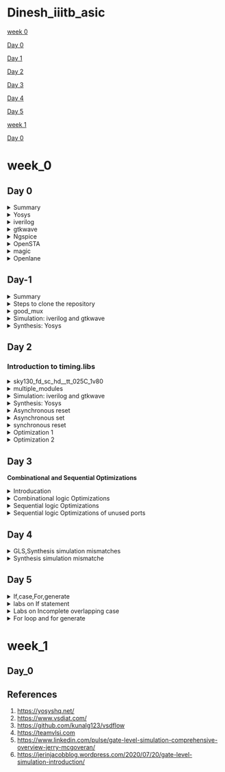 # Dinesh_iiitb_asic

[week 0](#week_0)

[Day 0](#day-0)

[Day 1](#day-1)

[Day 2](#day-2)

[Day 3](#day-3)

[Day 4](#day-4)

[Day 5](#day-5)

[week 1](#week_1)


[Day 0](#day-0)
 
# week_0

## Day 0

<details>
 <summary> Summary </summary>
	
I installed the needed tools.

</details>	
	
 <details>
 <summary> Yosys </summary>

### **YOSYS**

 I installed Yosys using the following commands:
```bash
git clone https://github.com/YosysHQ/yosys.git
cd yosys-master 
sudo apt install make 
sudo apt-get install build-essential clang bison flex \
    libreadline-dev gawk tcl-dev libffi-dev git \
    graphviz xdot pkg-config python3 libboost-system-dev \
    libboost-python-dev libboost-filesystem-dev zlib1g-dev
make 
sudo make install
```
Below is the screenshot showing sucessful installation:

![Screenshot from 2023-07-31 09-58-15](https://github.com/DINESHIIITB/Dinesh_iiitb_asic/assets/140998565/3f61c7b7-3433-4971-91dc-dc036abd6afa)


</details>
<details>
    <summary>
    iverilog 
    </summary>

### **iVerilog**

I installed iverilog using the following command:
```
sudo apt-get install iverilog
```
Below is the screenshot showing successful launch:
	
![image](https://github.com/DINESHIIITB/Dinesh_iiitb_asic/assets/140998565/f8c4f07e-8666-4cd9-ab5a-d8b110b8da0b)



</details>
<details>
<summary>
    gtkwave
</summary>

### **GTKWave**

I installed gtkwave using the following command:

```
sudo apt-get install gtkwave
```

Below is the screenshot showing successful launch
![image](https://github.com/DINESHIIITB/Dinesh_iiitb_asic/assets/140998565/49a03a90-80f9-4a97-bec4-5153133ba204)
![image](https://github.com/DINESHIIITB/Dinesh_iiitb_asic/assets/140998565/19e8e91c-9507-4839-bdb1-72bbe02bcf34)

</details>
<details>
<summary>
    Ngspice
</summary>


### **NgSpice**

 I downloaded the tarball from https://sourceforge.net/projects/ngspice/files/ to a local directory and unpacked it using the following commands:
 ```bash
tar -zxvf ngspice-37.tar.gz
cd ngspice-37
mkdir release
cd release
../configure  --with-x --with-readline=yes --disable-debug
make
sudo make install
 ```
Below is the screenshot showing sucessful installation:

![image](https://github.com/DINESHIIITB/Dinesh_iiitb_asic/assets/140998565/37ee8c57-5007-4cc0-a046-9a4967a8e040)


</details>
 <details>
 <summary> OpenSTA </summary>

### **OpenSTA**

 I installed and built OpenSTA (including the needed packages) using the following commands:
 ```
sudo apt-get install cmake clang gcctcl swig bison flex
git clone https://github.com/The-OpenROAD-Project/OpenSTA.git
cd OpenSTA
mkdir build
cd build
cmake ..
make
```
Below is the screenshot showing sucessful installation:
![image](https://github.com/DINESHIIITB/Dinesh_iiitb_asic/assets/140998565/7ca9dc6e-e1b7-4d38-bcd9-60796a902546)

</details>
 <details>
 <summary> magic </summary>

 
### **Magic**

 I installed magic using the following commands:
  ```bash
sudo apt-get install m4
sudo apt-get install tcsh
sudo apt-get install csh
sudo apt-get install libx11-dev
sudo apt-get install tcl-dev tk-dev
sudo apt-get install libcairo2-dev
sudo apt-get install mesa-common-dev libglu1-mesa-dev
sudo apt-get install libncurses-dev
 ```
 Below is the screenshot showing sucessful installation:

 ![image](https://github.com/DINESHIIITB/Dinesh_iiitb_asic/assets/140998565/9d2ef33b-d50d-43ef-8a23-2dd8a45b9345)


</details>
 <details>
 <summary> Openlane
 </summary>


### **Openlane**

Prior to the installation of the OpenLane install the dependencies and packages using the command shown below :</br>
``` 
sudo apt-get update
sudo apt-get upgrade
sudo apt install -y build-essential python3 python3-venv python3-pip make git
```
Docker Installation :</br>
```
sudo apt install apt-transport-https ca-certificates curl software-properties-common
curl -fsSL https://download.docker.com/linux/ubuntu/gpg | sudo gpg --dearmor -o /usr/share/keyrings/docker-archive-keyring.gpg

echo "deb [arch=amd64 signed-by=/usr/share/keyrings/docker-archive-keyring.gpg] https://download.docker.com/linux/ubuntu $(lsb_release -cs) stable" | sudo tee /etc/apt/sources.list.d/docker.list > /dev/null

sudo apt update
sudo apt install docker-ce docker-ce-cli containerd.io
sudo docker run hello-world

sudo groupadd docker
sudo usermod -aG docker $USER
sudo reboot 


# Check for installation
sudo docker run hello-world
```

**Steps to install OpenLane, PDKs and Tools**</br>
```
cd $HOME
git clone https://github.com/The-OpenROAD-Project/OpenLane
cd OpenLane
make
make test
```
</details>

## Day-1



<details>
 <summary> Summary </summary>

This section shows how I simulated and synthesized a good_mux using iverilog and yosys respectively. iverilog generates from the RTL design and its testbench a value changing dump file (vcd). gtkwave is the tool used to plot the simulation results of the design. Yosys is a tool which synthesizes RTL designs into a netlist. It is also used to test the synthesized netlist when we provide it with a testbench.

</details>


<details>
 <summary> Steps to clone the repository </summary>

steps to clone the repository:
```bash
mkdir vlsi
cd vlsi
git clone https://github.com/kunalg123/vsdflow.git
git clone https://github.com/kunalg123/sky130RTLDesignAndSynthesisWorkshop.git
```

</details>	


<details>
 <summary> good_mux </summary>
The verilog codes for good_mux.v are taken from https://github.com/kunalg123/sky130RTLDesignAndSynthesisWorkshop.git

</details>

 <details>
 <summary> Simulation: iverilog and gtkwave </summary>

 
 I used the following commands to simulate and view the plots of the RTL design:
	
 ```bash
 iverilog <name verilog: good_mux.v> <name testbench: tb_good_mux.v>
 ./a.out
 gtkwave tb_good_mux.vcd
 ```
	
 Below is the screenshot of the gtkwave plots:
 ![image](https://github.com/DINESHIIITB/Dinesh_iiitb_asic/assets/140998565/7c4f28ad-dae6-41e0-a321-e3f71c1d2d9e)


		
I used the following commands to synthesize and view the design of the hierarchical multiple module:
		

 </details>

<details>
 <summary> Synthesis: Yosys </summary>
	
 In the directory of the verilog files, I used the following commands to synthesize and view the synthesized deisgn:
	
 ```bash
yosys> read_liberty -lib <path to lib file>
yosys> read_verilog <path to verilog file>
yosys> synth -top <top_module_name>
yosys> abc -liberty <path to lib file>
yosys> show
 ```
In ABC step we need  to confirm the inputs ,outputs ,internal signals

![image](https://github.com/DINESHIIITB/Dinesh_iiitb_asic/assets/140998565/bca8905e-0328-435f-a307-e6587a7e009f)

 Below is the screenshot of the synthesized design:
 
 ![image](https://github.com/DINESHIIITB/Dinesh_iiitb_asic/assets/140998565/0ff98c30-221b-45f5-93cb-4ddff06ef960)


 I used the following commands to generate the netlist:
 ```bash

 yosys> write_verilog -noattr <file_name_netlist.v>
 ```
 
 Below is the screenshot of the generated netlist:
 
 ![image](https://github.com/DINESHIIITB/Dinesh_iiitb_asic/assets/140998565/9e504712-1872-4e99-be94-ed7ba7e466f0)

 
</details>

## Day 2

### **Introduction to timing.libs**


<details>
 <summary> sky130_fd_sc_hd__tt_025C_1v80 </summary>

 The sky130_fd_sc_hd__tt_025C_1v80 name tells us that it is 130nm library and tt stands for typical, 025c is temperature,1v80 is voltage
 P-process
 V-volatge
 T-temperature
	
 ```bash
gvim  sky130_fd_sc_hd__tt_025C_1v80.lib

 ```
</details>


<details>
 <summary>multiple_modules </summary>
The verilog codes for good_mux.v are taken from https://github.com/kunalg123/sky130RTLDesignAndSynthesisWorkshop.git

</details>

 <details>
 <summary> Simulation: iverilog and gtkwave </summary>

 
 I used the following commands to simulate and view the plots of the RTL design:
	
 ```bash
 iverilog <name verilog:multiple_modules.v> <name testbench: tb_multiple_modules.v>
 ./a.out
 gtkwave tb_multiple_modules.vcd
 ```
 Below is the screenshot of the gtkwave plots:

 ![image](https://github.com/DINESHIIITB/Dinesh_iiitb_asic/assets/140998565/0f00fc74-e11f-4cdc-b901-f3e574e0b773)

		
I used the following commands to synthesize and view the design of the hierarchical multiple module:
		

 </details>

<details>
 <summary> Synthesis: Yosys </summary>
	
 In the directory of the verilog files, I used the following commands to synthesize and view the synthesized deisgn:
	
 ```bash
yosys> read_liberty -lib <path to lib file>
yosys> read_verilog <path to verilog file>
yosys> synth -top <top_module_name>
yosys> abc -liberty <path to lib file>
yosys> show
 ```
The synth -top<top_module_name> gives the detail information about design hierarchy,submodules and that has shown below

![image](https://github.com/DINESHIIITB/Dinesh_iiitb_asic/assets/140998565/bcf3784b-ee05-43d5-b2b1-4a3f0b4fc11c)

In ABC step we need  to confirm the inputs ,outputs ,internal signals

![image](https://github.com/DINESHIIITB/Dinesh_iiitb_asic/assets/140998565/b92b2665-3da5-41f2-ac35-6e60c63cc30e)

After executing show command , we can see the hierarchical design that contains submodule 1 and submodule 2

![image](https://github.com/DINESHIIITB/Dinesh_iiitb_asic/assets/140998565/68546208-4af6-460f-a0d3-9e1d20a8bf58)



I used the following commands to generate the netlist:
 
 ```bash

 yosys> write_verilog -noattr <file_name_netlist.v>
 yosys> !gvim multiple_modules_heir.v
 ```
 
 Below is the screenshot of the generated netlist:

![image](https://github.com/DINESHIIITB/Dinesh_iiitb_asic/assets/140998565/e3346dc9-cf32-46f4-aabf-2b7a2dea5f75)


yosys flatten is used to write flat netlist
```bash
 yosys> flatten
 yosys> write_verilog -noattr multiple_modules_flat.v>
 yosys> !gvim multiple_modules_flat.v
 ```

![image](https://github.com/DINESHIIITB/Dinesh_iiitb_asic/assets/140998565/c388013c-7f63-423f-be61-4c01008775c0)

Executing show command after flatten, we can see the hierarchical design that does not contains submodule 1 and submodule 2

![image](https://github.com/DINESHIIITB/Dinesh_iiitb_asic/assets/140998565/338fcc42-0693-4113-9677-aee72499e24d)


submodule level synthesis
If we instantiate the same sub module so many times, then iit is not required to synthesise the same module every time so we use sub module level synthesis
If we have very big module then it is very difficult to synthesise the whole module so we synthesise sub modules 

sub module1

![image](https://github.com/DINESHIIITB/Dinesh_iiitb_asic/assets/140998565/f8d27e0a-b8d3-4347-88ef-c6c021568349)

</details>


 <details>
 <summary> Asynchronous reset </summary>


![image](https://github.com/DINESHIIITB/Dinesh_iiitb_asic/assets/140998565/43b36e6b-5649-4d92-aac9-51aaa82de919)

![image](https://github.com/DINESHIIITB/Dinesh_iiitb_asic/assets/140998565/411bae3a-1ea3-43ac-8167-f8a5fe2aed2a)

</details>

 <details>
 <summary> Asynchronous set </summary>
	 
![image](https://github.com/DINESHIIITB/Dinesh_iiitb_asic/assets/140998565/f2e2a12e-637b-4d52-bd7e-be4b60a2892c)
	 
![image](https://github.com/DINESHIIITB/Dinesh_iiitb_asic/assets/140998565/38af5112-fb5c-4bbf-a69e-033b22264eaa)

</details>

 <details>
 <summary> synchronous reset </summary>
	 
![image](https://github.com/DINESHIIITB/Dinesh_iiitb_asic/assets/140998565/388ac745-efb7-4147-acaa-ead4acde6d9f)


![image](https://github.com/DINESHIIITB/Dinesh_iiitb_asic/assets/140998565/74f0e5ae-0864-4a31-a2eb-0788561c0621)

</details>

<details>
 <summary> Optimization 1  </summary>

	
 ### **Multiply by 2**
To perform multiplication we dont need hardware because we are adding zeores to lsb (2^n) n zeroes will be added to lsb adding zeroes can seen in the design and we confirm the same in netlist also. 

![image](https://github.com/DINESHIIITB/Dinesh_iiitb_asic/assets/140998565/41f3eca2-a2b0-47a3-80b0-a719a071679e)

![image](https://github.com/DINESHIIITB/Dinesh_iiitb_asic/assets/140998565/d792f082-8ee3-4b45-a4dc-12f56ea2ffd7)

</details>

<details>
 <summary> Optimization 2 </summary>
 

 ### **Multiply by 8**
 
 To perform multiplication we dont need hardware because we are adding zeores to lsb (2^n) n zeroes will be added to lsb adding zeroes can seen in the design and we confirm the same in netlist also. 
 
![image](https://github.com/DINESHIIITB/Dinesh_iiitb_asic/assets/140998565/1b29a38d-e039-4090-9a7b-d607f8930c1c)

![image](https://github.com/DINESHIIITB/Dinesh_iiitb_asic/assets/140998565/869032e6-1760-4a1a-9f4e-4e4c64017692)

</details>


## Day 3

**Combinational and Sequential Optimizations**
 
<details>
 <summary> Introducation </summary>

![image](https://github.com/DINESHIIITB/Dinesh_iiitb_asic/assets/140998565/49a0095f-f330-47e6-b313-8c02940a1849)


![image](https://github.com/DINESHIIITB/Dinesh_iiitb_asic/assets/140998565/1cbbef40-d954-469a-88af-9e3bfa253dbf)

</details>


<details>
 <summary> Combinational logic Optimizations  </summary>
	
**opt_check**

 In the directory of the verilog files, I used the following commands to synthesize and view the synthesized deisgn:
	
 ```bash
ls *opt_check*
yosys> read_liberty -lib <path to lib file>
yosys> read_verilog <path to verilog file>
yosys> synth -top <top_module_name>
yosys> opt_clean -purge
yosys> abc -liberty <path to lib file>
yosys> show
 ```
ls opt_check is used to find out what are the opt check files we are using.
opt_clean -purge is used to removes unused wires and cells. Expecting and gate and we got and gate.



![image](https://github.com/DINESHIIITB/Dinesh_iiitb_asic/assets/140998565/70f250d4-6ff0-4359-87c6-ad3f8daa5a4d)



**opt_check2**

Repeat the above following steps .Expecting OR gate and got OR gate

![image](https://github.com/DINESHIIITB/Dinesh_iiitb_asic/assets/140998565/3ffb8f3d-01fc-4cc5-86bf-aac06cfa95b3)

**opt_check3**

Repeat the above following steps .Expecting 3 input and gate and got 3 input and gate.

![image](https://github.com/DINESHIIITB/Dinesh_iiitb_asic/assets/140998565/f18c0591-1567-47e7-8598-f26fa50ba86b)


**opt_check4**

Repeat the above following steps .Expecting xnor between a and c input and got xnor gate.

![image](https://github.com/DINESHIIITB/Dinesh_iiitb_asic/assets/140998565/8f8b9d85-71b5-4adf-9b93-bf06b8c735e1)

**multiple_module_opt**

Repeat the above following steps  and use flatten command before the opt_clean -purge

![image](https://github.com/DINESHIIITB/Dinesh_iiitb_asic/assets/140998565/aabc0f09-4c21-4a55-9205-47381ac107e1)

**multiple_module_opt2**

![image](https://github.com/DINESHIIITB/Dinesh_iiitb_asic/assets/140998565/c4a2878e-9357-4e73-bf7f-3f68dc92c8dd)

</details>




<details>
 <summary> Sequential logic Optimizations  </summary>
 
 **dff_const1**
These are the sequential files using ,to display these sequential files,we need to give command in the directory of the verilog files
```
ls *dff*const*
```

![image](https://github.com/DINESHIIITB/Dinesh_iiitb_asic/assets/140998565/70bfff7a-143b-48c8-adc4-dd39a8e80d85)

I used the following commands to simulate and view the plots of the RTL design:
	
 ```bash
 iverilog dff_const1.v tb_dff_const1.v
 ./a.out
 gtkwave tb_dff_const1.vcd
 ```
The wave form clearly tells that it doesnt work like a inverter, the change in output will happen only at rsing edge of clock

![image](https://github.com/DINESHIIITB/Dinesh_iiitb_asic/assets/140998565/33c1b13d-f6b6-42ec-9a51-2a8648e409a1)

In the directory of the verilog files, I used the following commands to synthesize and view the synthesized deisgn:
	
 ```bash
yosys> read_liberty -lib <path to lib file>
yosys> read_verilog <path to verilog file>
yosys> synth -top <top_module_name>
yosys> dfflibmap -liberty ../lib/<path to the file>
yosys> abc -liberty <path to lib file>
yosys> show
 ```
In statistics s_dff_ppo has got 1.i,e there is one dflipflop. The commmand dfflibmap is used to tell the synthesizer, what library has to be picked

![image](https://github.com/DINESHIIITB/Dinesh_iiitb_asic/assets/140998565/32bd35b3-a3d6-4f86-9a5f-78c0adfa4c71)

 
 **dff_const2**

 I used the following commands to simulate and view the plots of the RTL design:
	
 ```bash
 iverilog dff_const2.v tb_dff_const2.v
 ./a.out
 gtkwave tb_dff_const2.vcd
 ```
In this circuit output is always 1,regardless of input

![image](https://github.com/DINESHIIITB/Dinesh_iiitb_asic/assets/140998565/3fcc9225-eb7e-4807-8163-11835f7b7e74)

In the directory of the verilog files, I used the following commands to synthesize and view the synthesized deisgn,The commmand dfflibmap is used to tell the synthesizer, what library has to be picked
	
 ```bash
yosys> read_liberty -lib <path to lib file>
yosys> read_verilog <path to verilog file>
yosys> synth -top <top_module_name>
yosys> dfflibmap -liberty ../lib/<path to the file>
yosys> abc -liberty <path to lib file>
yosys> show
 ```

In statistics there is no dfliplfop and the design was matching with the statistics.we got the design as we expected, output is always one.

![image](https://github.com/DINESHIIITB/Dinesh_iiitb_asic/assets/140998565/0e498cf0-1cd8-46c9-bd55-a3ac21aff22f)


 **dff_const3**


 I used the above commands of iverilog to simulate and view the plots of the RTL design:

 we got the output as what we understood from the code ,except for one clock cycle the output is always on,
 
 ![image](https://github.com/DINESHIIITB/Dinesh_iiitb_asic/assets/140998565/fd0cef7c-5d70-45c6-ac22-0309464852eb)

 In the directory of the verilog files, I used the above commands to synthesize and view the synthesized deisgn,The commmand dfflibmap is used to tell the synthesizer, what library has to be picked. and we can see from the statistics the both flipflops are present and there no optimization has done to circuit.
 
 ![image](https://github.com/DINESHIIITB/Dinesh_iiitb_asic/assets/140998565/bbbbc629-687d-45cc-8b44-9cf3ed1a31a4)

 ![image](https://github.com/DINESHIIITB/Dinesh_iiitb_asic/assets/140998565/65eb3267-a96d-41cc-abb6-a8ae7e917e15)


 **dff_const4**

 ![image](https://github.com/DINESHIIITB/Dinesh_iiitb_asic/assets/140998565/8b960c55-175c-49d1-af03-524bcb8f45e5)


 ![image](https://github.com/DINESHIIITB/Dinesh_iiitb_asic/assets/140998565/d1612b3a-b429-4683-956e-f58a70f3c4aa)
 
 **dff_const5**

 ![image](https://github.com/DINESHIIITB/Dinesh_iiitb_asic/assets/140998565/1829e027-bac9-48f2-8483-e8aac981089a)


 ![image](https://github.com/DINESHIIITB/Dinesh_iiitb_asic/assets/140998565/83c50943-f602-46db-b32e-36d5d3e46cd3)

</details>
 
<details>
 <summary> Sequential logic Optimizations of unused ports  </summary>


In the directory of the verilog files, I used the above commands to synthesize and view the synthesized deisgn,according the verilog code its a 3 bit counter ,so we require 3 flip flops ,but if we see the statisctics and netllist design there is only on eflip flop.for getiing the output we are using one flip flop thats why the other two flopsgot optimized .
 
 ![image](https://github.com/DINESHIIITB/Dinesh_iiitb_asic/assets/140998565/7b3e8754-6c91-472b-b68b-8f04d3b3decb)


 ![image](https://github.com/DINESHIIITB/Dinesh_iiitb_asic/assets/140998565/f1a248ec-b350-4960-8290-7f2279751828)

before we are using one bit of the output ,now we changed the code to use all three bits and verifying the design is using three flip flops are not, as we expected the other two flops are not getting optimized.

 ![image](https://github.com/DINESHIIITB/Dinesh_iiitb_asic/assets/140998565/51717449-62ca-4467-af35-095889cf2d24)
 

 ![image](https://github.com/DINESHIIITB/Dinesh_iiitb_asic/assets/140998565/db22b6e6-e903-4803-a0c8-69400d96294b)

 </details>
 
## Day 4

<details>
 <summary> GLS,Synthesis simulation mismatches </summary>
	
### GLS (Gate-Level Simulation): 

Gate-level simulation is a type of electronic circuit simulation that operates at the gate-level abstraction of a digital design. In digital design, a design description is typically created using a hardware description language (HDL) like Verilog or VHDL. This high-level description is then synthesized into gate-level representations, where logical gates (AND, OR, NOT, etc.) and flip-flops are used to implement the design's functionality.

Gate-level simulation involves simulating the circuit at this lower level of abstraction. It helps to verify the correctness of the design after synthesis, ensuring that the gate-level representation behaves as expected and meets the design specifications. Gate-level simulations are crucial for detecting issues that might not be evident during high-level simulations, such as timing violations and signal propagation delays.


### Synthesis Simulation: 

Synthesis is the process of converting a high-level hardware description (e.g., written in Verilog or VHDL) into a gate-level representation using actual hardware components. Synthesis tools map the design's functionality into logical gates, flip-flops, and other components from a target technology library (e.g., an ASIC or FPGA library).

Synthesis simulation, as you referred to it, could mean simulating the gate-level representation of a design after synthesis. This is a critical step in the digital design flow, as it helps ensure that the synthesis process was successful and that the gate-level design behaves as intended. Any discrepancies between the original high-level design and the gate-level representation can be identified and corrected during this phase.

In summary, both gate-level simulation and synthesis simulation are important steps in digital design verification and validation, ensuring that the final hardware implementation matches the intended design behavior.



 <img src="https://github.com/DINESHIIITB/Dinesh_iiitb_asic/assets/140998565/e6ecbc49-2419-4748-8b83-ec662f178f9e" alt="Image" width="500" height="400">
 
 ### synthesis simulation mismatch

 	Synthesis simulation mismatch happens bacuse of these three reasons
  1. Missing sensitivity list
  2. Wrong usage of blocking and non blocking assignments
  3. Nonstandard verilog coding

* always@(*)---> always will be evaluated when anysignal changes.
* always@(signal)---->always block get evaluated when there is any change inthat signal.The change in the inputs doesnt affect the output if signal is not changing at that point ,so this  error is considered as missing sensitivity list.
 
 ### Blocking and non blocking statements

- '='---> Blocking
	- used inside always block
	- executes the statements in order

- '<='---> Non Blocking
	- used inside always block
 	- executes all the RHS first then assigns it to LHS
 	- parallel evaluation
 
### Caveats with Blocking statements

example 1:

| ![Image 1](https://github.com/DINESHIIITB/Dinesh_iiitb_asic/assets/140998565/670eedb6-5019-49a2-bab6-b5f33d6b8436) | ![Image 2](https://github.com/DINESHIIITB/Dinesh_iiitb_asic/assets/140998565/f35dfcaf-86b4-41d5-8d16-3f0ec87c82e5) |
|:---:|:---:|
| two flops will be created | only one flop will be created ,i.e q is assigned d  |

- while using blocking statements we should be careful ,wrong order changes the circuit and give wrong output.In the above circuit if we use non blocking assignment, order doesnt matter  because RHS executes first and assignes to LHS so it wikkl create two memory locations,tow flops will be created
 </details>

<details>
 <summary> Synthesis simulation mismatche </summary>
	
 I used the commands of iverilog to simulate and view the plots of the RTL design:

 ![image](https://github.com/DINESHIIITB/Dinesh_iiitb_asic/assets/140998565/98d0077e-6b8e-4f36-95b9-dd2ab6a574d1)

  In the directory of the verilog files, I used the above commands to synthesize and view the synthesized deisgn,

   ```bash
yosys> read_liberty -lib <path to lib file>
yosys> read_verilog <path to verilog file>
yosys> synth -top <top_module_name>
yosys> abc -liberty <path to lib file>
yosys> write_verilog -noattr bad_mux_net.v
yosys> show
 ```

 ![image](https://github.com/DINESHIIITB/Dinesh_iiitb_asic/assets/140998565/aaf4644c-3ff2-41f9-b5e4-d816e68f406f)

```
iverilog ../my_lib/verilog_model/primitives.v  ../my_lib/verilog_model/sky130_fd_sc_hd.v ternary_operator_mux_net.v tb_ternary_operator_mux.v
 ./a.out
 gtkwave tb_ternary_operator_mux.vcd
```


 ![image](https://github.com/DINESHIIITB/Dinesh_iiitb_asic/assets/140998565/9b90e624-c6c2-4dee-9f90-39f7c3d95e37)

### bad_mux

I used the commands of iverilog to simulate and view the plots of the RTL design:

 ![Screenshot from 2023-08-13 20-54-29](https://github.com/DINESHIIITB/Dinesh_iiitb_asic/assets/140998565/57455898-656f-4af4-9e19-0404390bcf2d)

In the directory of the verilog files, I used the above commands to synthesize and view the synthesized deisgn, and we can see that there is synthesis simulation mismatch.


 ![Screenshot from 2023-08-13 21-01-03](https://github.com/DINESHIIITB/Dinesh_iiitb_asic/assets/140998565/92ec0d8c-7126-4165-9eef-46f562d5b6e8)

 ![Screenshot from 2023-08-13 21-05-16](https://github.com/DINESHIIITB/Dinesh_iiitb_asic/assets/140998565/7776bf7f-a132-409e-83d2-9904b722285e)

 
### blocking_caveat


I used the commands of iverilog to simulate and view the plots of the RTL design:

 ![Screenshot from 2023-08-13 21-08-00](https://github.com/DINESHIIITB/Dinesh_iiitb_asic/assets/140998565/71506a3f-4dc0-4344-987f-70cf1338f68c)

 In the directory of the verilog files, I used the above commands to synthesize and view the synthesized deisgn, and we can see that there is synthesis simulation mismatch.


![Screenshot from 2023-08-13 21-12-09](https://github.com/DINESHIIITB/Dinesh_iiitb_asic/assets/140998565/279fc08a-634f-41e9-8d48-c3ec0960e3de)


![Screenshot from 2023-08-13 21-15-29](https://github.com/DINESHIIITB/Dinesh_iiitb_asic/assets/140998565/eb7371e9-f53a-44e6-8816-9eb9e78172a9)


 </details>

## Day 5

<details>
 <summary> If,case,For,generate  </summary>

### Caveats with If statement

1. Combiantional circuits
   	* Latches should not occur.
   	* Latches may occur due to incomplete if statements.
2. Sequential circuits
  	* Occuring latches is may or may not a bad thing

  
### Caveats with Case statement

* Incomplete Case statements causes infered latches,to avoid latches use defualt statement in case.
* Assign all the outputs in segments of case.
* We should not have overlapping case statements

  </details>
  
<details>
 <summary> labs on If statement  </summary>

 to get the list of files for incompete files

 ### incomp_if
 ```
ls *incomp*
 iverilog incomp_if.v tb_incomp_if.v
 ./a.out
 gtkwave tb_incomp_if.vcd
```

 ![image](https://github.com/DINESHIIITB/Dinesh_iiitb_asic/assets/140998565/ad74f9d5-e511-438e-81ad-3a3e27d880c3)

when i0 is low there is no change  in output,output is latching at that point,output is changing at i0 is high

 ![image](https://github.com/DINESHIIITB/Dinesh_iiitb_asic/assets/140998565/08bb95a7-cc27-4715-8110-4f6d7a6c7c93)

In the directory of the verilog files, I used the following commands to synthesize and view the synthesized deisgn.
	
 ```bash
yosys> read_liberty -lib <path to lib file>
yosys> read_verilog <path to verilog file>
yosys> synth -top <top_module_name>
yosys> abc -liberty <path to lib file>
yosys> show
 ```
 
we see there is d latch, we are coding for mux and we are getting latch.These kind of latches are not accepted

 ![image](https://github.com/DINESHIIITB/Dinesh_iiitb_asic/assets/140998565/88f6946b-fb4e-4589-84da-e5ea13a5d840)

 ![image](https://github.com/DINESHIIITB/Dinesh_iiitb_asic/assets/140998565/c132ce2d-a35a-4cd5-88b3-bbe41af769e0)

 ### incomp_if2

 I used the commands of iverilog to simulate and view the plots of the RTL design.In this circuit we didnt give any input to lower bit of first mux. so when two muxs are low then the ouput will latch.we are expecting one latch because only one time latch is happening
 
 ![image](https://github.com/DINESHIIITB/Dinesh_iiitb_asic/assets/140998565/8fbdcf01-18f6-48f5-981d-bf9e2760c3f3)

  In the directory of the verilog files, I used the above commands to synthesize and view the synthesized deisgn .as we expected we got one latch.

![image](https://github.com/DINESHIIITB/Dinesh_iiitb_asic/assets/140998565/74bd54cf-233b-41e6-9ac9-3e8bd3c370a3)


 ![image](https://github.com/DINESHIIITB/Dinesh_iiitb_asic/assets/140998565/0d5fc49b-79cf-407d-ad38-977ec9c48bbc)

 
  </details>

 <details>
 <summary> Labs on Incomplete overlapping case  </summary>

  ### incomp_case
 ```
ls *incomp*
 iverilog incomp_case.v tb_incomp_case.v
 ./a.out
 gtkwave tb_incomp_case.vcd
```
When select is 2 and 3 latching will occur because there in input given to 2 and 3.

![image](https://github.com/DINESHIIITB/Dinesh_iiitb_asic/assets/140998565/198c7bea-3cbb-403d-94eb-7aedd9eb3607)

![image](https://github.com/DINESHIIITB/Dinesh_iiitb_asic/assets/140998565/b76a8d10-a66c-467c-9a04-cbdd2f1dd3de)

In the directory of the verilog files, I used the above commands to synthesize and view the synthesized deisgn .as we expected we got one latch.

![image](https://github.com/DINESHIIITB/Dinesh_iiitb_asic/assets/140998565/7974d64c-9a9b-438f-96e6-cc825d48a301)

![image](https://github.com/DINESHIIITB/Dinesh_iiitb_asic/assets/140998565/d2d846de-8740-4502-ad5a-d788fadb2ebb)

  ### comp_case
 I used the commands of iverilog to simulate and view the plots of the RTL design.As we can from the wave form there is no latch and we are expecting no latch after synthesizing.
  
![image](https://github.com/DINESHIIITB/Dinesh_iiitb_asic/assets/140998565/ac3606df-bf65-4556-8d45-cc211016a327)

In the directory of the verilog files, I used the above commands to synthesize and view the synthesized deisgn .as we expected we didnt got latch.

![image](https://github.com/DINESHIIITB/Dinesh_iiitb_asic/assets/140998565/d0efd348-4b8b-48dc-a694-280203643153)


![image](https://github.com/DINESHIIITB/Dinesh_iiitb_asic/assets/140998565/ed684f68-eb2e-4030-8b4b-ad567660a2f0)


  ### Partial_comp_case
   I used the commands of iverilog to simulate and view the plots of the RTL design. and mux X is getting latched at sel 01, so we should get one latch in synthesis.
  
![image](https://github.com/DINESHIIITB/Dinesh_iiitb_asic/assets/140998565/94b81627-ca8a-4c62-ab8c-2100dec00343)


In the directory of the verilog files, I used the above commands to synthesize and view the synthesized deisgn.Expecting one latch and got one latch.

![image](https://github.com/DINESHIIITB/Dinesh_iiitb_asic/assets/140998565/dc2dfa88-0cf3-4d80-bb23-39632cebdbc8)

![image](https://github.com/DINESHIIITB/Dinesh_iiitb_asic/assets/140998565/16d7b016-71bf-4f00-90fd-92c7eedc6d2c)

  ### bad_case
   I used the commands of iverilog to simulate and view the plots of the RTL design. simulator is getting confused when select is 11, so we are getting random output.

![image](https://github.com/DINESHIIITB/Dinesh_iiitb_asic/assets/140998565/292aad50-4c21-4013-b3ed-895610aaa30a)


In the directory of the verilog files, I used the above commands to synthesize and view the synthesized deisgn.synthesis simulation mismatch because of overlapping case statements

![image](https://github.com/DINESHIIITB/Dinesh_iiitb_asic/assets/140998565/70744013-e84b-4d10-b182-d153432841a0)
 
  </details>


 <details>
 <summary> For loop and for generate  </summary>

 1. For Loop
	* Used inside always block
 2. For genearate
  	* Used outside always block
   	* Used to instantiate modules multiple times

### mux_generate

 ```
ls *incomp*
 iverilog mux_generate.v tb_mux_generate.v
 ./a.out
 gtkwave tb_mux_generate.vcd
```
Output came as expected.

![image](https://github.com/DINESHIIITB/Dinesh_iiitb_asic/assets/140998565/9b6750ea-014b-4727-b393-246b34cf9c06)

In the directory of the verilog files, I used the following commands to synthesize and view the synthesized deisgn
	
 ```bash
yosys> read_liberty -lib <path to lib file>
yosys> read_verilog <path to verilog file>
yosys> synth -top <top_module_name>
yosys> write_verilog -noattr mux_generate_net.v
yosys> abc -liberty <path to lib file>
yosys> show
 ```


![image](https://github.com/DINESHIIITB/Dinesh_iiitb_asic/assets/140998565/5a566c50-950b-4038-aa56-8ceff4473482)


### demux_generate

  I used the commands of iverilog to simulate and view the plots of the RTL design.

![image](https://github.com/DINESHIIITB/Dinesh_iiitb_asic/assets/140998565/105e6bb2-4fbf-486f-aaf3-5a360de35417)

In the directory of the verilog files, I used the above commands to synthesize and view the synthesized deisgn

![image](https://github.com/DINESHIIITB/Dinesh_iiitb_asic/assets/140998565/1fddac29-359b-42f4-a75b-97d191170058)

![image](https://github.com/DINESHIIITB/Dinesh_iiitb_asic/assets/140998565/6f6f4b3d-066b-49ea-94c1-a973bcb69731)

### ripple_carry_adder

* Rule of addition if the inputs are [N:0] bits ,the output will be [N+1:0] bits


  I used the commands of iverilog to simulate and view the plots of the RTL design.

```
ls *incomp*
 iverilog rca.v fa.v tb_rca.v
 ./a.out
 gtkwave tb_rca.vcd
```

![image](https://github.com/DINESHIIITB/Dinesh_iiitb_asic/assets/140998565/933bf1a9-8bfa-4af3-a640-804e0ec9d3e3)

In the directory of the verilog files, I used the above commands to synthesize and view the synthesized deisgn ,simulation and synthesis both are matching.

![image](https://github.com/DINESHIIITB/Dinesh_iiitb_asic/assets/140998565/c794b280-d921-43af-b980-ec992af87d0f)

![image](https://github.com/DINESHIIITB/Dinesh_iiitb_asic/assets/140998565/f467c2f5-a99b-4413-b2a4-ff64ce3ee183)

</details>

# week_1

## Day_0


## References  

1. https://yosyshq.net/
2. https://www.vsdiat.com/
3. https://github.com/kunalg123/vsdflow
4. https://teamvlsi.com
5. https://www.linkedin.com/pulse/gate-level-simulation-comprehensive-overview-jerry-mcgoveran/
6. https://jerinjacobblog.wordpress.com/2020/07/20/gate-level-simulation-introduction/
  
    
   



 


  







   




 

  


 

 







 

 

 







 








































